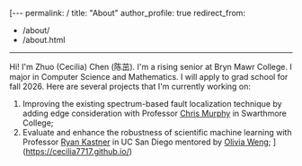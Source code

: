 [---
permalink: /
title: "About"
author_profile: true
redirect_from: 
  - /about/
  - /about.html
---

Hi! I'm Zhuo (Cecilia) Chen (陈茁). I'm a rising senior at Bryn Mawr College. I major in Computer Science and Mathematics. I will apply to grad school for fall 2026. Here are several projects that I'm currently working on: 
1. Improving the existing spectrum-based fault localization technique by adding edge consideration with Professor [Chris Murphy](https://www.cs.swarthmore.edu/~cmurphy/) in Swarthmore College;
2. Evaluate and enhance the robustness of scientific machine learning with Professor [Ryan Kastner](https://kastner.ucsd.edu/) in UC San Diego mentored by [Olivia Weng](https://www.oliviaweng.com/);
](https://cecilia7717.github.io/)

